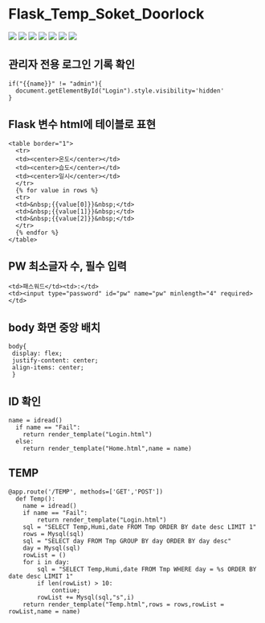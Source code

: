 # Flask_Temp_Soket_Doorlock
<img src="https://github.com/roving324/Flask_Temp_Soket_Doorlock/blob/main/Flask/img/Login.PNG">
<img src="https://github.com/roving324/Flask_Temp_Soket_Doorlock/blob/main/Flask/img/Create.PNG">
<img src="https://github.com/roving324/Flask_Temp_Soket_Doorlock/blob/main/Flask/img/Admin_Home.PNG">
<img src="https://github.com/roving324/Flask_Temp_Soket_Doorlock/blob/main/Flask/img/Home.PNG">
<img src="https://github.com/roving324/Flask_Temp_Soket_Doorlock/blob/main/Flask/img/Temp.PNG">
<img src="https://github.com/roving324/Flask_Temp_Soket_Doorlock/blob/main/Flask/img/Doorlock.PNG">
<img src="https://github.com/roving324/Flask_Temp_Soket_Doorlock/blob/main/Flask/img/LoginList.PNG">

## 관리자 전용 로그인 기록 확인
```
if("{{name}}" != "admin"){
  document.getElementById("Login").style.visibility='hidden'
}
```

## Flask 변수 html에 테이블로 표현
```
<table border="1">
  <tr>
  <td><center>온도</center></td>
  <td><center>습도</center></td>
  <td><center>일시</center></td>
  </tr>
  {% for value in rows %}
  <tr> 
  <td>&nbsp;{{value[0]}}&nbsp;</td>
  <td>&nbsp;{{value[1]}}&nbsp;</td>
  <td>&nbsp;{{value[2]}}&nbsp;</td>
  </tr>
  {% endfor %}
</table>
```

## PW 최소글자 수, 필수 입력
```
<td>패스워드</td><td>:</td>
<td><input type="password" id="pw" name="pw" minlength="4" required></td>
```

## body 화면 중앙 배치
```
body{
 display: flex;
 justify-content: center;
 align-items: center;
 }
```

## ID 확인
```
name = idread()
  if name == "Fail":
    return render_template("Login.html")
  else:
    return render_template("Home.html",name = name)
```

## TEMP
```
@app.route('/TEMP', methods=['GET','POST'])
  def Temp():
	name = idread()
	if name == "Fail":
		return render_template("Login.html")
	sql = "SELECT Temp,Humi,date FROM Tmp ORDER BY date desc LIMIT 1"
	rows = Mysql(sql)
	sql = "SELECT day FROM Tmp GROUP BY day ORDER BY day desc"
	day = Mysql(sql)
	rowList = ()
	for i in day:
		sql = "SELECT Temp,Humi,date FROM Tmp WHERE day = %s ORDER BY date desc LIMIT 1"
		if len(rowList) > 10:
			contiue;
		rowList += Mysql(sql,"s",i)
	return render_template("Temp.html",rows = rows,rowList = rowList,name = name)
```
